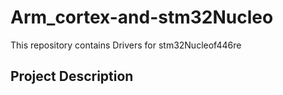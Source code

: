 # Arm_cortex-and-stm32Nucleo
This repository contains Drivers for stm32Nucleof446re

## Project Description

  
